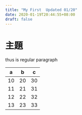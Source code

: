 ```yaml
---
title: "My First  Updated 01/20"
date: 2020-01-19T20:44:55+08:00
draft: false
---
```

# 主題

thus is regular paragraph

|  a   |  b   |  c   |
| :--: | :--: | :--: |
|  10  |  20  |  30  |
|  11  |  21  |  31  |
|  12  |  22  |  32  |
|  13  |  23  |  33  |

